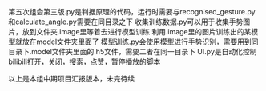 第五次组会第三版.py是判据原理的代码，运行时需要与recognised_gesture.py和calculate_angle.py需要在同目录之下
收集训练数据.py可以用于收集手势图片，放到文件夹.image里等着去进行模型训练
利用.image里的图片训练出的某模型就放在model文件夹里面了
模型训练.py会使用模型进行手势识别，需要用到同目录下.model文件夹里面的.h5文件，需要二者在同一目录下
UI.py是自动化控制bilibili打开，关闭，搜索，点赞，暂停播放的脚本


以上是本组中期项目汇报版本，未完待续
